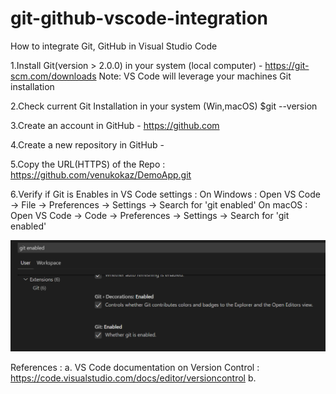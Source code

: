 # git-github-vscode-integration
How to integrate Git, GitHub in Visual Studio Code

1.Install Git(version > 2.0.0) in your system (local computer) - https://git-scm.com/downloads
    Note: VS Code will leverage your machines Git installation

2.Check current Git Installation in your system (Win,macOS)
    $git --version
     
3.Create an account in GitHub - https://github.com

4.Create a new repository in GitHub - <DemoApp>

5.Copy the URL(HTTPS) of the Repo :  <https://github.com/venukokaz/DemoApp.git>

6.Verify if Git is Enables in VS Code settings :
   On Windows : Open VS Code -> File -> Preferences -> Settings -> Search for 'git enabled'
   On macOS   : Open VS Code -> Code -> Preferences -> Settings -> Search for 'git enabled'
 
   <img src='images/git-enabled-vscode.PNG' width=600>



References :
a. VS Code documentation on Version Control :  https://code.visualstudio.com/docs/editor/versioncontrol
b. 


